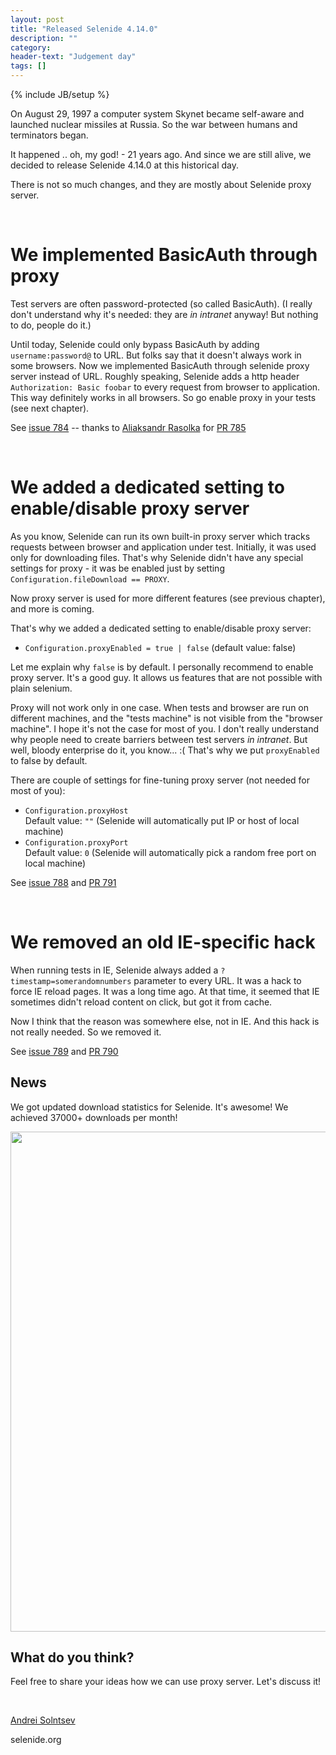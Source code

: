 ```yaml
---
layout: post
title: "Released Selenide 4.14.0"
description: ""
category:
header-text: "Judgement day"
tags: []
---
```

{% include JB/setup %}

On August 29, 1997 a computer system Skynet became self-aware and launched nuclear missiles at Russia. 
So the war between humans and terminators began.

It happened .. oh, my god! - 21 years ago. 
And since we are still alive, we decided to release Selenide 4.14.0 at this historical day.

There is not so much changes, and they are mostly about Selenide proxy server. 

<br>

# We implemented BasicAuth through proxy

Test servers are often password-protected (so called BasicAuth).
(I really don't understand why it's needed: they are _in intranet_ anyway! But nothing to do, people do it.)  

Until today, Selenide could only bypass BasicAuth by adding `username:password@` to URL. 
But folks say that it doesn't always work in some browsers.
Now we implemented BasicAuth through selenide proxy server instead of URL.
Roughly speaking, Selenide adds a http header `Authorization: Basic foobar` to every request from browser to application.
This way definitely works in all browsers. So go enable proxy in your tests (see next chapter). 
 
See [issue 784](https://github.com/codeborne/selenide/issues/784)  --  thanks to [Aliaksandr Rasolka](https://github.com/rosolko) for [PR 785](https://github.com/codeborne/selenide/pull/785)

<br>

# We added a dedicated setting to enable/disable proxy server 

As you know, Selenide can run its own built-in proxy server which tracks requests between browser and application under test.
Initially, it was used only for downloading files. That's why Selenide didn't have any special settings for proxy -
 it was be enabled just by setting `Configuration.fileDownload == PROXY`.

Now proxy server is used for more different features (see previous chapter), and more is coming.

That's why we added a dedicated setting to enable/disable proxy server:

* `Configuration.proxyEnabled = true | false`  (default value: false)

Let me explain why `false` is by default.
I personally recommend to enable proxy server. It's a good guy. It allows us features that are not possible with plain selenium.

Proxy will not work only in one case. When tests and browser are run on different machines, and the "tests machine" is 
not visible from the "browser machine". I hope it's not the case for most of you. I don't really understand why people
need to create barriers between test servers _in intranet_. But well, bloody enterprise do it, you know... :( 
That's why we put `proxyEnabled` to false by default. 

There are couple of settings for fine-tuning proxy server (not needed for most of you):
* `Configuration.proxyHost`  <br>Default value: `""` (Selenide will automatically put IP or host of local machine)
* `Configuration.proxyPort`  <br>Default value: `0` (Selenide will automatically pick a random free port on local machine)

See [issue 788](https://github.com/codeborne/selenide/issues/788) and [PR 791](https://github.com/codeborne/selenide/pull/791)

<br>

# We removed an old IE-specific hack

When running tests in IE, Selenide always added a `?timestamp=somerandomnumbers` parameter to every URL. 
It was a hack to force IE reload pages. It was a long time ago. At that time, it seemed that IE sometimes didn't
reload content on click, but got it from cache.

Now I think that the reason was somewhere else, not in IE. And this hack is not really needed. So we removed it. 

See [issue 789](https://github.com/codeborne/selenide/issues/789) and [PR 790](https://github.com/codeborne/selenide/pull/790)

## News

We got updated download statistics for Selenide. It's awesome! We achieved 37000+ downloads per month! 

<center>
  <img src="{{ BASE_PATH }}/images/2018/08/selenide.downloads.png" width="800"/>
</center>

## What do you think?

Feel free to share your ideas how we can use proxy server. Let's discuss it!

<br>

[Andrei Solntsev](http://asolntsev.github.io/)

selenide.org
